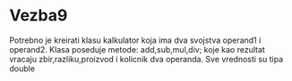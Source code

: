 # Vezba9
Potrebno je kreirati klasu kalkulator koja ima dva svojstva operand1 i operand2. Klasa poseduje metode: add,sub,mul,div; koje kao rezultat vracaju zbir,razliku,proizvod i kolicnik dva operanda. Sve vrednosti su tipa double
